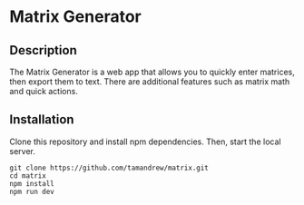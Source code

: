 # Matrix Generator

## Description
The Matrix Generator is a web app that allows you to quickly enter matrices, then export them to text. There are additional features such as matrix math and quick actions. 



## Installation
Clone this repository and install npm dependencies. Then, start the local server.

```
git clone https://github.com/tamandrew/matrix.git
cd matrix
npm install
npm run dev
```
